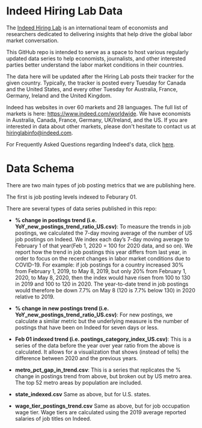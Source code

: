 # Indeed Hiring Lab Data

The [Indeed Hiring Lab](http://hiringlab.org) is an international team of economists and researchers dedicated to delivering insights that help drive the global labor market conversation.

This GitHub repo is intended to serve as a space to host various regularly updated data series to help economists, journalists, and other interested parties better understand the labor market conditions in their countries.

The data here will be updated after the Hiring Lab posts their tracker for the given country. Typically, the tracker is posted every Tuesday for Canada and the United States, and every other Tuesday for Australia, France, Germany, Ireland and the United Kingdom.

Indeed has websites in over 60 markets and 28 languages.  The full list of markets is here: https://www.indeed.com/worldwide.  We have economists in Australia, Canada, France, Germany, UK/Ireland, and the US. If you are interested in data about other markets, please don't hesitate to contact us at hiringlabinfo@indeed.com.

For Frequently Asked Questions regarding Indeed's data, click [here](https://www.hiringlab.org/indeed-data-faq/).

# Data Schema

There are two main types of job posting metrics that we are publishing here.

The first is job posting levels indexed to Feburary 01. 

There are several types of data series published in this repo:

* **% change in postings trend (i.e. YoY_new_postings_trend_ratio_US.csv)**: To measure the trends in job postings, we calculated the 7-day moving average of the number of US job postings on Indeed. We index each day’s 7-day moving average to February 1 of that year(Feb 1, 2020 = 100 for 2020 data, and so on). We report how the trend in job postings this year differs from last year, in order to focus on the recent changes in labor market conditions due to COVID-19. For example: if job postings for a country increased 30% from February 1, 2019, to May 8, 2019, but only 20% from February 1, 2020, to May 8, 2020, then the index would have risen from 100 to 130 in 2019 and 100 to 120 in 2020. The year-to-date trend in job postings would therefore be down 7.7% on May 8 (120 is 7.7% below 130) in 2020 relative to 2019. 

* **% change in new postings trend (i.e. YoY_new_postings_trend_ratio_US.csv)**: For new postings, we calculate a similar metric but the underlying measure is the number of postings that have been on Indeed for seven days or less.

* **Feb 01 indexed trend (i.e. postings_category_index_US.csv)**: This is a series of the data before the year over year ratio from the above is calculated. It allows for a visualization that shows (instead of tells) the difference between 2020 and the previous years.

* **metro_pct_gap_in_trend.csv**: This is a series that replicates the % change in postings trend from above, but broken out by US metro area. The top 52 metro areas by population are included.

* **state_indexed.csv** Same as above, but for U.S. states. 

* **wage_tier_postings_trend.csv** Same as above, but for job occupation wage tier. Wage tiers are calculated using the 2019 average reported salaries of job titles on Indeed.